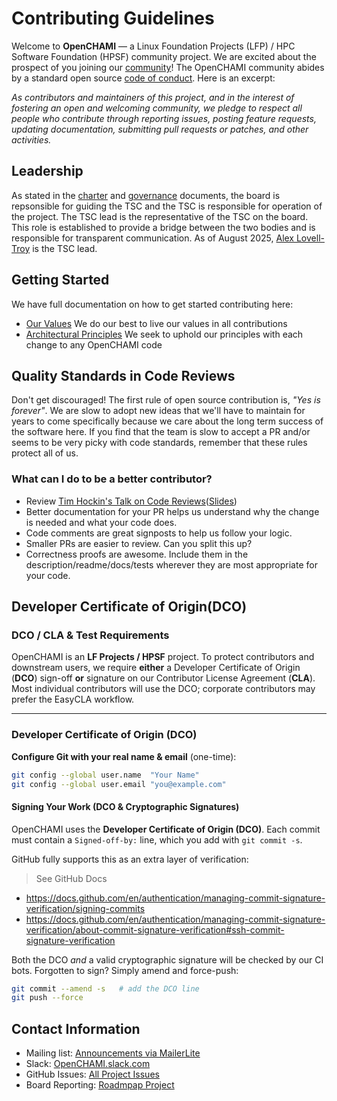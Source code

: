 # Contributing Guidelines


Welcome to **OpenCHAMI** — a Linux Foundation Projects (LFP) / HPC Software Foundation (HPSF) community project. We are excited about the prospect of you joining our [community](https://github.com/openchami/community)! The OpenCHAMI community abides by a standard open source [code of conduct](CODE_OF_CONDUCT.md). Here is an excerpt:

_As contributors and maintainers of this project, and in the interest of fostering an open and welcoming community, we pledge to respect all people who contribute through reporting issues, posting feature requests, updating documentation, submitting pull requests or patches, and other activities._

## Leadership


As stated in the [charter](https://github.com/OpenCHAMI/community/blob/main/Charter.md) and [governance](https://github.com/OpenCHAMI/community/blob/main/Governance.md) documents, the board is repsonsible for guiding the TSC and the TSC is responsible for operation of the project.  The TSC lead is the representative of the TSC on the board.  This role is established to provide a bridge between the two bodies and is responsible for transparent communication.  As of August 2025, [Alex Lovell-Troy](https://github.com/alexlovelltroy) is the TSC lead.

## Getting Started


We have full documentation on how to get started contributing here:

- [Our Values](https://github.com/OpenCHAMI/community/blob/main/VALUES.md) We do our best to live our values in all contributions
- [Architectural Principles](https://github.com/OpenCHAMI/community/blob/main/TSC/Principles.md) We seek to uphold our principles with each change to any OpenCHAMI code

## Quality Standards in Code Reviews


Don't get discouraged!  The first rule of open source contribution is, *"Yes is forever"*.  We are slow to adopt new ideas that we'll have to maintain for years to come specifically because we care about the long term success of the software here.  If you find that the team is slow to accept a PR and/or seems to be very picky with code standards, remember that these rules protect all of us.

### What can I do to be a better contributor?

- Review [Tim Hockin's Talk on Code Reviews](https://www.youtube.com/watch?v=OZVv7-o8i40)([Slides](https://speakerdeck.com/thockin/how-to-be-a-bad-ass-code-reviewer))
- Better documentation for your PR helps us understand why the change is needed and what your code does.
- Code comments are great signposts to help us follow your logic.
- Smaller PRs are easier to review.  Can you split this up?
- Correctness proofs are awesome.  Include them in the description/readme/docs/tests wherever they are most appropriate for your code.

## Developer Certificate of Origin(DCO)

### DCO / CLA & Test Requirements

OpenCHAMI is an **LF Projects / HPSF** project.  To protect contributors and downstream users, we require **either** a Developer Certificate of Origin (**DCO**) sign-off **or** signature on our Contributor License Agreement (**CLA**).  Most individual contributors will use the DCO; corporate contributors may prefer the EasyCLA workflow.

---

### Developer Certificate of Origin (DCO)



**Configure Git with your real name & email** (one-time):
   ```bash
   git config --global user.name  "Your Name"
   git config --global user.email "you@example.com"
```

#### Signing Your Work  (DCO & Cryptographic Signatures)

OpenCHAMI uses the **Developer Certificate of Origin (DCO)**. Each commit must contain a `Signed-off-by:` line, which you add with `git commit -s`.

GitHub fully supports this as an extra layer of verification:

> See GitHub Docs
  * https://docs.github.com/en/authentication/managing-commit-signature-verification/signing-commits
  * https://docs.github.com/en/authentication/managing-commit-signature-verification/about-commit-signature-verification#ssh-commit-signature-verification

Both the DCO *and* a valid cryptographic signature will
be checked by our CI bots. Forgotten to sign? Simply amend and force-push:
```bash
git commit --amend -s   # add the DCO line
git push --force
```

## Contact Information


- Mailing list: [Announcements via MailerLite](https://dashboard.mailerlite.com/forms/933245/120698129040278935/share)
- Slack: [OpenCHAMI.slack.com](https://openchami.slack.com)
- GitHub Issues: [All Project Issues](https://github.com/search?q=org%3AOpenCHAMI++&type=issues&s=updated&o=desc&state=open)
- Board Reporting: [Roadmpap Project](https://github.com/orgs/OpenCHAMI/projects/1)

<!---
Custom Information - if you're copying this template for the first time you can add custom content here, for example:

## Contact Information

Mailing list?
Slack Channel?
Other?
-->
